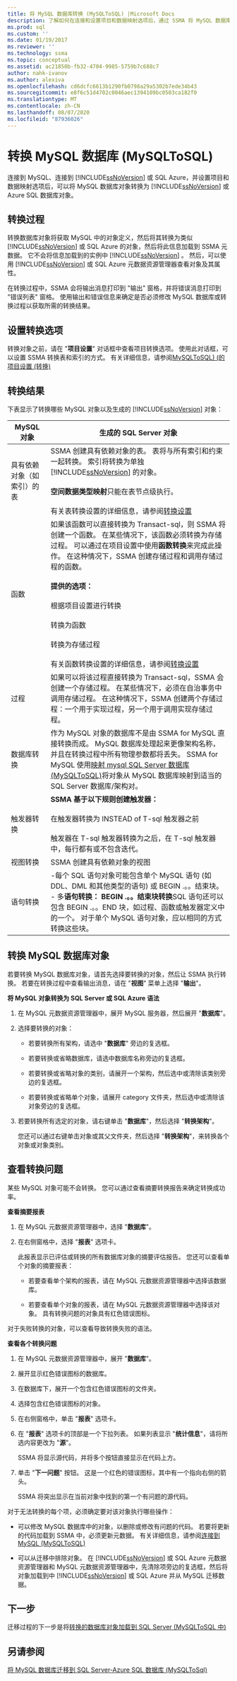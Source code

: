 ```yaml
---
title: 将 MySQL 数据库转换 (MySQLToSQL) |Microsoft Docs
description: 了解如何在连接和设置项目和数据映射选项后，通过 SSMA 将 MySQL 数据库对象转换为 SQL Server 或 Azure SQL 数据库对象。
ms.prod: sql
ms.custom: ''
ms.date: 01/19/2017
ms.reviewer: ''
ms.technology: ssma
ms.topic: conceptual
ms.assetid: ac21850b-fb32-4704-9985-5759b7c688c7
author: nahk-ivanov
ms.author: alexiva
ms.openlocfilehash: cd6dcfc6613b1290fb0798a29a5302b7ede34b43
ms.sourcegitcommit: e8f6c51d4702c0046aec1394109bc0503ca182f0
ms.translationtype: MT
ms.contentlocale: zh-CN
ms.lasthandoff: 08/07/2020
ms.locfileid: "87936026"
---
```

# <a name="converting-mysql-databases-mysqltosql"></a>转换 MySQL 数据库 (MySQLToSQL)
连接到 MySQL、连接到 [!INCLUDE[ssNoVersion](../../includes/ssnoversion-md.md)] 或 SQL Azure，并设置项目和数据映射选项后，可以将 MySQL 数据库对象转换为 [!INCLUDE[ssNoVersion](../../includes/ssnoversion-md.md)] 或 Azure SQL 数据库对象。  
  
## <a name="the-conversion-process"></a>转换过程  
转换数据库对象将获取 MySQL 中的对象定义，然后将其转换为类似 [!INCLUDE[ssNoVersion](../../includes/ssnoversion-md.md)] 或 SQL Azure 的对象，然后将此信息加载到 SSMA 元数据。 它不会将信息加载到的实例中 [!INCLUDE[ssNoVersion](../../includes/ssnoversion-md.md)] 。 然后，可以使用 [!INCLUDE[ssNoVersion](../../includes/ssnoversion-md.md)] 或 SQL Azure 元数据资源管理器查看对象及其属性。  
  
在转换过程中，SSMA 会将输出消息打印到 "输出" 窗格，并将错误消息打印到 "错误列表" 窗格。 使用输出和错误信息来确定是否必须修改 MySQL 数据库或转换过程以获取所需的转换结果。  
  
## <a name="setting-conversion-options"></a>设置转换选项  
转换对象之前，请在 "**项目设置**" 对话框中查看项目转换选项。 使用此对话框，可以设置 SSMA 转换表和索引的方式。 有关详细信息，请参阅[MySQLToSQL&#41; &#40;的项目设置 &#40;转换&#41;](../../ssma/mysql/project-settings-conversion-mysqltosql.md)  
  
## <a name="conversion-results"></a>转换结果  
下表显示了转换哪些 MySQL 对象以及生成的 [!INCLUDE[ssNoVersion](../../includes/ssnoversion-md.md)] 对象：  
  
|MySQL 对象|生成的 SQL Server 对象|  
|-|-|  
|具有依赖对象（如索引）的表|SSMA 创建具有依赖对象的表。 表将与所有索引和约束一起转换。 索引将转换为单独 [!INCLUDE[ssNoVersion](../../includes/ssnoversion-md.md)] 的对象。<br /><br />**空间数据类型映射**只能在表节点级执行。<br /><br />有关表转换设置的详细信息，请参阅[转换设置](conversion-settings-mysqltosql.md)|  
|函数|如果该函数可以直接转换为 Transact-sql，则 SSMA 将创建一个函数。 在某些情况下，该函数必须转换为存储过程。 可以通过在项目设置中使用**函数转换**来完成此操作。 在这种情况下，SSMA 创建存储过程和调用存储过程的函数。<br /><br />**提供的选项：**<br /><br />根据项目设置进行转换<br /><br />转换为函数<br /><br />转换为存储过程<br /><br />有关函数转换设置的详细信息，请参阅[转换设置](conversion-settings-mysqltosql.md)|  
|过程|如果可以将该过程直接转换为 Transact-sql，SSMA 会创建一个存储过程。 在某些情况下，必须在自治事务中调用存储过程。 在这种情况下，SSMA 创建两个存储过程：一个用于实现过程，另一个用于调用实现存储过程。|  
|数据库转换|作为 MySQL 对象的数据库不是由 SSMA for MySQL 直接转换而成。 MySQL 数据库处理起来更像架构名称，并且在转换过程中所有物理参数都将丢失。 SSMA for MySQL 使用[映射 mysql SQL Server 数据库 &#40;MySQLToSQL&#41;](../../ssma/mysql/mapping-mysql-databases-to-sql-server-schemas-mysqltosql.md)将对象从 MySQL 数据库映射到适当的 SQL Server 数据库/架构对。|  
|触发器转换|**SSMA 基于以下规则创建触发器：**<br /><br />在触发器转换为 INSTEAD of T-sql 触发器之前<br /><br />触发器在 T-sql 触发器转换为之后，在 T-sql 触发器中，每行都有或不包含迭代。|  
|视图转换|SSMA 创建具有依赖对象的视图|  
|语句转换|-每个 SQL 语句对象可能包含单个 MySQL 语句 (如 DDL、DML 和其他类型的语句) 或 BEGIN .。。结束块。<br />-   多**语句转换： BEGIN .。。结束块转换**SQL 语句还可以包含 BEGIN .。。END 块，如过程、函数或触发器定义中的一个。 对于单个 MySQL 语句对象，应以相同的方式转换这些块。|  
  
## <a name="converting-mysql-database-objects"></a>转换 MySQL 数据库对象  
若要转换 MySQL 数据库对象，请首先选择要转换的对象，然后让 SSMA 执行转换。 若要在转换过程中查看输出消息，请在 "**视图**" 菜单上选择 "**输出**"。  
  
**将 MySQL 对象转换为 SQL Server 或 SQL Azure 语法**  
  
1.  在 MySQL 元数据资源管理器中，展开 MySQL 服务器，然后展开 "**数据库**"。  
  
2.  选择要转换的对象：  
  
    -   若要转换所有架构，请选中 "**数据库**" 旁边的复选框。  
  
    -   若要转换或省略数据库，请选中数据库名称旁边的复选框。  
  
    -   若要转换或省略对象的类别，请展开一个架构，然后选中或清除该类别旁边的复选框。  
  
    -   若要转换或省略单个对象，请展开 category 文件夹，然后选中或清除该对象旁边的复选框。  
  
3.  若要转换所有选定的对象，请右键单击 "**数据库**"，然后选择 "**转换架构**"。  
  
    您还可以通过右键单击对象或其父文件夹，然后选择 "**转换架构**"，来转换各个对象或对象类别。  
  
## <a name="viewing-conversion-problems"></a>查看转换问题  
某些 MySQL 对象可能不会转换。 您可以通过查看摘要转换报告来确定转换成功率。  
  
**查看摘要报表**  
  
1.  在 MySQL 元数据资源管理器中，选择 "**数据库**"。  
  
2.  在右侧窗格中，选择 "**报表**" 选项卡。  
  
    此报表显示已评估或转换的所有数据库对象的摘要评估报告。 您还可以查看单个对象的摘要报表：  
  
    -   若要查看单个架构的报表，请在 MySQL 元数据资源管理器中选择该数据库。  
  
    -   若要查看单个对象的报表，请在 MySQL 元数据资源管理器中选择该对象。 具有转换问题的对象具有红色错误图标。  
  
对于失败转换的对象，可以查看导致转换失败的语法。  
  
**查看各个转换问题**  
  
1.  在 MySQL 元数据资源管理器中，展开 "**数据库**"。  
  
2.  展开显示红色错误图标的数据库。  
  
3.  在数据库下，展开一个包含红色错误图标的文件夹。  
  
4.  选择包含红色错误图标的对象。  
  
5.  在右侧窗格中，单击 "**报表**" 选项卡。  
  
6.  在 "**报表**" 选项卡的顶部是一个下拉列表。 如果列表显示 "**统计信息**"，请将所选内容更改为 "**源**"。  
  
    SSMA 将显示源代码，并将多个按钮直接显示在代码上方。  
  
7.  单击 "**下一问题**" 按钮。 这是一个红色的错误图标，其中有一个指向右侧的箭头。  
  
    SSMA 将突出显示在当前对象中找到的第一个有问题的源代码。  
  
对于无法转换的每个项，必须确定要对该对象执行哪些操作：  
  
-   可以修改 MySQL 数据库中的对象，以删除或修改有问题的代码。 若要将更新的代码加载到 SSMA 中，必须更新元数据。 有关详细信息，请参阅[连接到 MySQL &#40;MySQLToSQL&#41;](../../ssma/mysql/connecting-to-mysql-mysqltosql.md)  
  
-   可以从迁移中排除对象。 在 [!INCLUDE[ssNoVersion](../../includes/ssnoversion-md.md)] 或 SQL Azure 元数据资源管理器和 MySQL 元数据资源管理器中，先清除项旁边的复选框，然后将对象加载到中 [!INCLUDE[ssNoVersion](../../includes/ssnoversion-md.md)] 或 SQL Azure 并从 MySQL 迁移数据。  
  
## <a name="next-step"></a>下一步  
迁移过程的下一步是将[转换的数据库对象加载到 SQL Server &#40;MySQLToSQL 中&#41;](../../ssma/mysql/loading-converted-database-objects-into-sql-server-mysqltosql.md)  
  
## <a name="see-also"></a>另请参阅  
[将 MySQL 数据库迁移到 SQL Server-Azure SQL 数据库 &#40;MySQLToSql&#41;](../../ssma/mysql/migrating-mysql-databases-to-sql-server-azure-sql-db-mysqltosql.md)  
  
